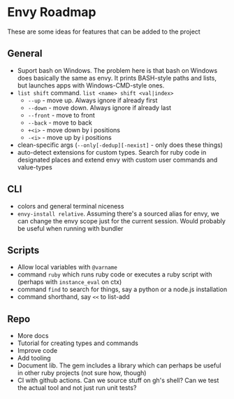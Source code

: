 # Envy Roadmap

These are some ideas for features that can be added to the project

## General

* Suport bash on Windows. The problem here is that bash on Windows does basically the same as envy. It prints BASH-style paths and lists, but launches apps with Windows-CMD-style ones.
* `list shift` command. `list <name> shift <val|index>`
    * `--up` - move up. Always ignore if already first
    * `--down` - move down. Always ignore if already last
    * `--front` - move to front
    * `--back` - move to back
    * `+<i>` - move down by i positions
    * `-<i>` - move up by i positions
* clean-specific args (`--only[-dedup][-nexist]` - only does these things)
* auto-detect extensions for custom types. Search for ruby code in designated places and extend envy with custom user commands and value-types

## CLI

* colors and general terminal niceness
* `envy-install relative`. Assuming there's a sourced alias for envy, we can change the envy scope just for the current session. Would probably be useful when running with bundler


## Scripts

* Allow local variables with `@varname`
* command `ruby` which runs ruby code or executes a ruby script with (perhaps with `instance_eval` on ctx)
* command `find` to search for things, say a python or a node.js installation
* command shorthand, say `<<` to list-add


## Repo

* More docs
* Tutorial for creating types and commands
* Improve code
* Add tooling
* Document lib. The gem includes a library which can perhaps be useful in other ruby projects (not sure how, though)
* CI with github actions. Can we source stuff on gh's shell? Can we test the actual tool and not just run unit tests?
